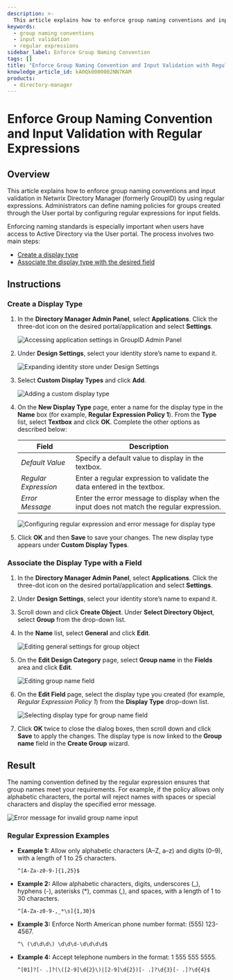 ```yaml
---
description: >-
  This article explains how to enforce group naming conventions and input validation in Netwrix Directory Manager using regular expressions. It provides step-by-step instructions for creating and associating display types.
keywords:
  - group naming conventions
  - input validation
  - regular expressions
sidebar_label: Enforce Group Naming Convention
tags: []
title: "Enforce Group Naming Convention and Input Validation with Regular Expressions"
knowledge_article_id: kA0Qk0000002NN7KAM
products:
  - directory-manager
---
```


# Enforce Group Naming Convention and Input Validation with Regular Expressions

## Overview

This article explains how to enforce group naming conventions and input validation in Netwrix Directory Manager (formerly GroupID) by using regular expressions. Administrators can define naming policies for groups created through the User portal by configuring regular expressions for input fields.

Enforcing naming standards is especially important when users have access to Active Directory via the User portal. The process involves two main steps:

- [Create a display type]()
- [Associate the display type with the desired field]()

## Instructions

### Create a Display Type

1. In the **Directory Manager Admin Panel**, select **Applications**. Click the three-dot icon on the desired portal/application and select **Settings**.

   ![Accessing application settings in GroupID Admin Panel](./images/servlet_image_677f21527b05.png)

2. Under **Design Settings**, select your identity store’s name to expand it.

   ![Expanding identity store under Design Settings](./images/servlet_image_1a6e50068bb6.png)

3. Select **Custom Display Types** and click **Add**.

   ![Adding a custom display type](./images/servlet_image_a1edb8bd189c.png)

4. On the **New Display Type** page, enter a name for the display type in the **Name** box (for example, **Regular Expression Policy 1**). From the **Type** list, select **Textbox** and click **OK**. Complete the other options as described below:

   | **Field**            | **Description**                                                                                     |
   |----------------------|-----------------------------------------------------------------------------------------------------|
   | *Default Value*      | Specify a default value to display in the textbox.                                                |
   | *Regular Expression* | Enter a regular expression to validate the data entered in the textbox.                           |
   | *Error Message*      | Enter the error message to display when the input does not match the regular expression.          |

   ![Configuring regular expression and error message for display type](./images/servlet_image_21d548cd380a.png)

5. Click **OK** and then **Save** to save your changes. The new display type appears under **Custom Display Types**.

### Associate the Display Type with a Field

1. In the **Directory Manager Admin Panel**, select **Applications**. Click the three-dot icon on the desired portal/application and select **Settings**.
2. Under **Design Settings**, select your identity store’s name to expand it.
3. Scroll down and click **Create Object**. Under **Select Directory Object**, select **Group** from the drop-down list.
4. In the **Name** list, select **General** and click **Edit**.

   ![Editing general settings for group object](./images/servlet_image_96e97acfbe1a.png)

5. On the **Edit Design Category** page, select **Group name** in the **Fields** area and click **Edit**.

   ![Editing group name field](./images/servlet_image_4909739e6c29.png)

6. On the **Edit Field** page, select the display type you created (for example, *Regular Expression Policy 1*) from the **Display Type** drop-down list.

   ![Selecting display type for group name field](./images/servlet_image_43757b5dda2e.png)

7. Click **OK** twice to close the dialog boxes, then scroll down and click **Save** to apply the changes. The display type is now linked to the **Group name** field in the **Create Group** wizard.

## Result

The naming convention defined by the regular expression ensures that group names meet your requirements. For example, if the policy allows only alphabetic characters, the portal will reject names with spaces or special characters and display the specified error message.

![Error message for invalid group name input](./images/servlet_image_4739340f8812.png)

### Regular Expression Examples

- **Example 1:** Allow only alphabetic characters (A–Z, a–z) and digits (0–9), with a length of 1 to 25 characters.  
  ```plaintext
  ^[A-Za-z0-9-]{1,25}$
  ```

- **Example 2:** Allow alphabetic characters, digits, underscores (_), hyphens (-), asterisks (*), commas (,), and spaces, with a length of 1 to 30 characters.  
  ```plaintext
  ^[A-Za-z0-9-,_*\s]{1,30}$
  ```

- **Example 3:** Enforce North American phone number format: (555) 123-4567.  
  ```plaintext
  ^\ (\d\d\d\) \d\d\d-\d\d\d\d$
  ```

- **Example 4:** Accept telephone numbers in the format: 1 555 555 5555.
  ```plaintext
  ^[01]?[- .]?(\([2-9]\d{2}\)|[2-9]\d{2})[- .]?\d{3}[- .]?\d{4}$
  ```